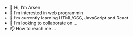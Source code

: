 - 👋 Hi, I’m Arsen
- 👀 I’m interested in web programmin
- 🌱 I’m currently learning HTML/CSS, JavaScript and React 
- 💞️ I’m looking to collaborate on ...
- 📫 How to reach me ...

<!---
Arsjj/Arsjj is a ✨ special ✨ repository because its `README.md` (this file) appears on your GitHub profile.
You can click the Preview link to take a look at your changes.
--->
